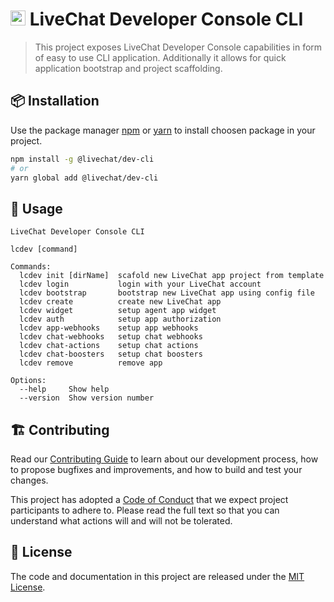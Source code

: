 # <img src="https://livechat.design/images/livechat/DIGITAL%20%28RGB%29/SVG/Mark_RGB_Orange.svg" widht="24px" height="24px" /> LiveChat Developer Console CLI

> This project exposes LiveChat Developer Console capabilities in form of easy to use CLI application. Additionally it allows for quick application bootstrap and project scaffolding.

## 📦 Installation

Use the package manager [npm](https://www.npmjs.com/) or [yarn](https://yarnpkg.com/) to install choosen package in your project.

```bash
npm install -g @livechat/dev-cli
# or
yarn global add @livechat/dev-cli
```

## 🚀 Usage

```text
LiveChat Developer Console CLI

lcdev [command]

Commands:
  lcdev init [dirName]  scafold new LiveChat app project from template
  lcdev login           login with your LiveChat account
  lcdev bootstrap       bootstrap new LiveChat app using config file
  lcdev create          create new LiveChat app
  lcdev widget          setup agent app widget
  lcdev auth            setup app authorization
  lcdev app-webhooks    setup app webhooks
  lcdev chat-webhooks   setup chat webhooks
  lcdev chat-actions    setup chat actions
  lcdev chat-boosters   setup chat boosters
  lcdev remove          remove app

Options:
  --help     Show help
  --version  Show version number
```

## 🏗 Contributing

Read our [Contributing Guide](CONTRIBUTING.md) to learn about our development process, how to propose bugfixes and improvements, and how to build and test your changes.

This project has adopted a [Code of Conduct](CODE_OF_CONDUCT.md) that we expect project participants to adhere to. Please read the full text so that you can understand what actions will and will not be tolerated.

## 📃 License

The code and documentation in this project are released under the [MIT License](https://choosealicense.com/licenses/mit/).
